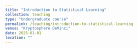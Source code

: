 ```yaml
---
title: "Introduction to Statistical Learning"
collection: teaching
type: "Undergraduate course"
permalink: /teaching/introduction-to-statistical-learning
venue: "Kryptosphere DeVinci"
date: 2025-01-01
location: ""
---
```


